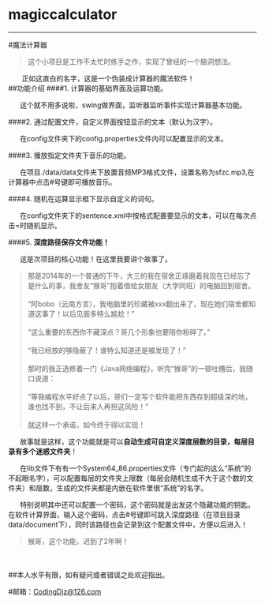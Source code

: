 # magiccalculator

---

#魔法计算器


>这个小项目是工作不太忙时练手之作，实现了曾经的一个脑洞想法。

&nbsp;&nbsp;&nbsp;&nbsp;&nbsp;&nbsp;&nbsp;正如这直白的名字，这是一个伪装成计算器的魔法软件！
<br />
##功能介绍
####1. 计算器的基础界面及运算功能。

&nbsp;&nbsp;&nbsp;&nbsp;&nbsp;
这个就不用多说啦，swing做界面，监听器监听事件实现计算器基本功能。

####2. 通过配置文件，自定义界面按钮显示的文本（默认为汉字）。

&nbsp;&nbsp;&nbsp;&nbsp;&nbsp;
在config文件夹下的config.properties文件内可以配置显示的文本。

####3. 播放指定文件夹下音乐的功能。

&nbsp;&nbsp;&nbsp;&nbsp;&nbsp;
在项目./data/data文件夹下放置音频MP3格式文件，设置名称为sfzc.mp3,在计算器中点击#号键即可播放音乐。

####4. 随机在运算显示框下显示自定义的词句。

&nbsp;&nbsp;&nbsp;&nbsp;&nbsp;
在config文件夹下的sentence.xml中按格式配置要显示的文本，可以在每次点击=时随机显示。

####5. **深度路径保存文件功能！**

&nbsp;&nbsp;&nbsp;&nbsp;&nbsp;
这是次项目的核心功能！在这里我要讲个故事了。

>那是2014年的一个普通的下午，大三的我在宿舍正琢磨着我现在已经忘了是什么的事，我舍友“猴哥”抱着借给女朋友（大学同班）的电脑回到宿舍。
<br /><br />
“阿bobo（云南方言），我电脑里的珍藏被xxx翻出来了，现在她们宿舍都知道这事了！以后见面多特么尴尬！”
<br /><br />
“这么重要的东西你不藏深点？哥几个形象也要陪你粉碎了。”
<br /><br />
“我已经放的够隐蔽了！谁特么知道还是被发现了！”
<br /><br />
那时的我正选修着一门《Java网络编程》，听完“猴哥”的一顿吐槽后，我随口说道：
<br /><br />
“等我编程水平好点了以后，哥们一定写个软件能把东西存到超级深的地，谁也找不到，不让后来人再担这风险！”
<br /><br />
就这样一个承诺，如今终于得以实现！

&nbsp;&nbsp;&nbsp;&nbsp;&nbsp;
故事就是这样，这个功能就是可以**自动生成可自定义深度层数的目录，每层目录有多个迷惑文件夹**！

&nbsp;&nbsp;&nbsp;&nbsp;&nbsp;
在lib文件下有有一个System64_86.properties文件（专门起的这么“系统”的不起眼名字），可以配置每层的文件夹上限数（每层会随机生成不大于这个数的文件夹）和层数，生成的文件夹都是内嵌在软件里很“系统”的名字。

&nbsp;&nbsp;&nbsp;&nbsp;&nbsp;
特别说明其中还可以配置一个密码，这个密码就是出发这个隐藏功能的钥匙，在软件计算界面，输入这个密码，点击#号键即可跳入深度路径（在项目目录data/document下），同时该路径也会记录到这个配置文件中，方便以后进入！

>猴哥，这个功能，迟到了2年啊！

<br /><br />
##本人水平有限，如有疑问或者错误之处欢迎指出。

#邮箱：CodingDjz@126.com
